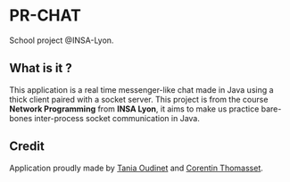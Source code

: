 # PR-CHAT
School project @INSA-Lyon.

## What is it ?

This application is a real time messenger-like chat made in Java using a thick client paired with a socket server. 
This project is from the course **Network Programming** from **INSA Lyon**, it aims to make us practice bare-bones inter-process socket communication in Java. 

## Credit

Application proudly made by [Tania Oudinet](https://github.com/SteamDragonLady) and [Corentin Thomasset](https://github.com/CorentinTh). 
